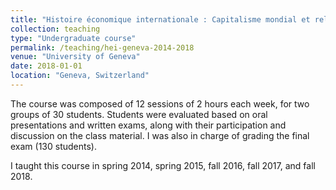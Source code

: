 ```yaml
---
title: "Histoire économique internationale : Capitalisme mondial et relations internationales, 1850-2000"
collection: teaching
type: "Undergraduate course"
permalink: /teaching/hei-geneva-2014-2018
venue: "University of Geneva"
date: 2018-01-01
location: "Geneva, Switzerland"
---
```



The course was composed of 12 sessions of 2 hours each week, for two groups of 30 students. Students were evaluated based on oral presentations and written exams, along with their participation and discussion on the class material. I was also in charge of grading the final exam (130 students).  

I taught this course in spring 2014, spring 2015, fall 2016, fall 2017, and fall 2018.

